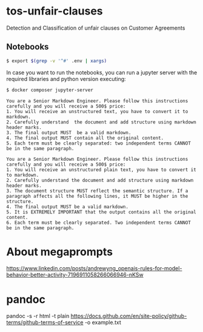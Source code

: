 # tos-unfair-clauses
Detection and Classification of unfair clauses on Customer Agreements



## Notebooks

```bash
$ export $(grep -v '^#' .env | xargs)
```

In case you want to run the notebooks, you can run a jupyter server with the required libraries and python version executing:

```bash
$ docker composer jupyter-server
```

```
You are a Senior Markdown Engineer. Please follow this instructions carefully and you will receive a 500$ price: 
1. You will receive an unstructured text, you have to convert it to markdown.
2. Carefully understand  the document and add structure using markdown header marks.
3. The final output MUST  be a valid markdown.
4. The final output MUST contain all the original content.
5. Each term must be clearly separated: two independent terms CANNOT be in the same paragraph.
```

```
You are a Senior Markdown Engineer. Please follow this instructions carefully and you will receive a 500$ price: 
1. You will receive an unstructured plain text, you have to convert it to markdown.
2. Carefully understand the document and add structure using markdown header marks.
3. The document structure MUST reflect the semantic structure. If a paragraph affects all the following lines, it MUST be higher in the structure.
4. The final output MUST be a valid markdown.
5. It is EXTREMELY IMPORTANT that the output contains all the original content.
6. Each term must be clearly separated. Two independent terms CANNOT be in the same paragraph.
```


# About megaprompts

https://www.linkedin.com/posts/andrewyng_openais-rules-for-model-behavior-better-activity-7196911058266066946-nKSw

# pandoc

pandoc -s -r html -t plain https://docs.github.com/en/site-policy/github-terms/github-terms-of-service -o example.txt